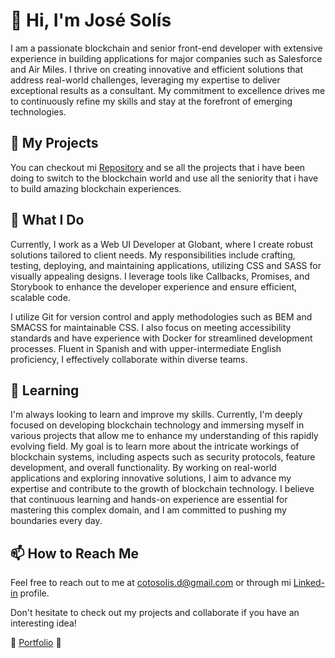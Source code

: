 # 👋 Hi, I'm José Solís

I am a passionate blockchain and senior front-end developer with extensive experience in building applications for major companies such as Salesforce and Air Miles. I thrive on creating innovative and efficient solutions that address real-world challenges, leveraging my expertise to deliver exceptional results as a consultant. My commitment to excellence drives me to continuously refine my skills and stay at the forefront of emerging technologies.

## 🚀 My Projects

You can checkout mi [Repository](https://github.com/JScoder95?tab=repositories) and se all the projects that i have been doing to switch to the blockchain world and use all the seniority that i have to build amazing blockchain experiences.

## 💼 What I Do

Currently, I work as a Web UI Developer at Globant, where I create robust solutions tailored to client needs. My responsibilities include crafting, testing, deploying, and maintaining applications, utilizing CSS and SASS for visually appealing designs. I leverage tools like Callbacks, Promises, and Storybook to enhance the developer experience and ensure efficient, scalable code.

I utilize Git for version control and apply methodologies such as BEM and SMACSS for maintainable CSS. I also focus on meeting accessibility standards and have experience with Docker for streamlined development processes. Fluent in Spanish and with upper-intermediate English proficiency, I effectively collaborate within diverse teams.
## 🌱 Learning

I'm always looking to learn and improve my skills. Currently, I'm deeply focused on developing blockchain technology and immersing myself in various projects that allow me to enhance my understanding of this rapidly evolving field. My goal is to learn more about the intricate workings of blockchain systems, including aspects such as security protocols, feature development, and overall functionality. By working on real-world applications and exploring innovative solutions, I aim to advance my expertise and contribute to the growth of blockchain technology. I believe that continuous learning and hands-on experience are essential for mastering this complex domain, and I am committed to pushing my boundaries every day.

## 📫 How to Reach Me

Feel free to reach out to me at cotosolis.d@gmail.com or through mi [Linked-in](https://linkedin.com/in/josesolisdev) profile.

Don't hesitate to check out my projects and collaborate if you have an interesting idea!

🚀 [Portfolio](https://frontend-portfolio-pearl.vercel.app/) 🚀
